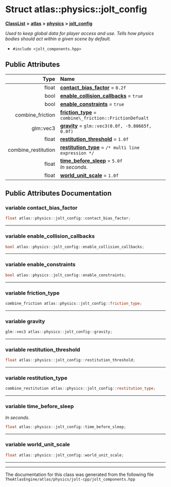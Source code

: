 

# Struct atlas::physics::jolt\_config



[**ClassList**](annotated.md) **>** [**atlas**](namespaceatlas.md) **>** [**physics**](namespaceatlas_1_1physics.md) **>** [**jolt\_config**](structatlas_1_1physics_1_1jolt__config.md)



_Used to keep global data for player access and use. Tells how physics bodies should act within a given scene by default._ 

* `#include <jolt_components.hpp>`





















## Public Attributes

| Type | Name |
| ---: | :--- |
|  float | [**contact\_bias\_factor**](#variable-contact_bias_factor)   = `0.2f`<br> |
|  bool | [**enable\_collision\_callbacks**](#variable-enable_collision_callbacks)   = `true`<br> |
|  bool | [**enable\_constraints**](#variable-enable_constraints)   = `true`<br> |
|  combine\_friction | [**friction\_type**](#variable-friction_type)   = `combine\_friction::FrictionDefualt`<br> |
|  glm::vec3 | [**gravity**](#variable-gravity)   = `glm::vec3(0.0f, -9.80665f, 0.0f)`<br> |
|  float | [**restitution\_threshold**](#variable-restitution_threshold)   = `1.0f`<br> |
|  combine\_restitution | [**restitution\_type**](#variable-restitution_type)   = `/* multi line expression */`<br> |
|  float | [**time\_before\_sleep**](#variable-time_before_sleep)   = `5.0f`<br>_In seconds._  |
|  float | [**world\_unit\_scale**](#variable-world_unit_scale)   = `1.0f`<br> |












































## Public Attributes Documentation




### variable contact\_bias\_factor 

```C++
float atlas::physics::jolt_config::contact_bias_factor;
```




<hr>



### variable enable\_collision\_callbacks 

```C++
bool atlas::physics::jolt_config::enable_collision_callbacks;
```




<hr>



### variable enable\_constraints 

```C++
bool atlas::physics::jolt_config::enable_constraints;
```




<hr>



### variable friction\_type 

```C++
combine_friction atlas::physics::jolt_config::friction_type;
```




<hr>



### variable gravity 

```C++
glm::vec3 atlas::physics::jolt_config::gravity;
```




<hr>



### variable restitution\_threshold 

```C++
float atlas::physics::jolt_config::restitution_threshold;
```




<hr>



### variable restitution\_type 

```C++
combine_restitution atlas::physics::jolt_config::restitution_type;
```




<hr>



### variable time\_before\_sleep 

_In seconds._ 
```C++
float atlas::physics::jolt_config::time_before_sleep;
```




<hr>



### variable world\_unit\_scale 

```C++
float atlas::physics::jolt_config::world_unit_scale;
```




<hr>

------------------------------
The documentation for this class was generated from the following file `TheAtlasEngine/atlas/physics/jolt-cpp/jolt_components.hpp`

